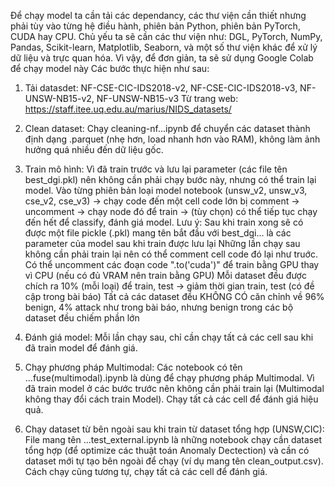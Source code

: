 Để chạy model ta cần tải các dependancy, các thư viện cần thiết nhưng phải tùy vào từng hệ điều hành, phiên bản Python, phiên bản PyTorch, CUDA hay CPU. Chủ yếu ta sẽ cần các thư viện như: DGL, PyTorch, NumPy, Pandas, Scikit-learn, Matplotlib, Seaborn, và một số thư viện khác để xử lý dữ liệu và trực quan hóa.
Vì vậy, để đơn giản, ta sẽ sử dụng Google Colab để chạy model này
Các bước thực hiện như sau:

1. Tải datasdet: NF-CSE-CIC-IDS2018-v2, NF-CSE-CIC-IDS2018-v3, NF-UNSW-NB15-v2, NF-UNSW-NB15-v3
Từ trang web: https://staff.itee.uq.edu.au/marius/NIDS_datasets/

2. Clean dataset: Chạy cleaning-nf...ipynb để chuyển các dataset thành định dạng .parquet (nhẹ hơn, load nhanh hơn vào RAM), không làm ảnh hưởng quá nhiều đến dữ liệu gốc.

3. Train mô hình:
Vì đã train trước và lưu lại parameter (các file tên best_dgi.pkl) nên không cần phải chạy bước này, nhưng có thể train lại model.
Vào từng phiên bản loại model notebook (unsw_v2, unsw_v3, cse_v2, cse_v3) -> chạy code đến một cell code lớn bị comment -> uncomment -> chạy node đó để train -> (tùy chọn) có thể tiếp tục chạy đến hết để classify, đánh giá model.
  Lưu ý:
    Sau khi train xong sẽ có được một file pickle (.pkl) mang tên bắt đầu với best_dgi... là các parameter của model sau khi train được lưu lại 
    Những lần chạy sau không cần phải train lại nên có thể comment cell code đó lại như truớc.
    Có thể uncomment các đoạn code ".to('cuda')" để train bằng GPU thay vì CPU (nếu có đủ VRAM nên train bằng GPU)
    Mỗi dataset đều được chích ra 10% (mỗi loại) để train, test -> giảm thời gian train, test (có đề cập trong bài báo)
    Tất cả các dataset đều KHÔNG CÓ căn chỉnh về 96% benign, 4% attack như trong bài báo, nhưng benign trong các bộ dataset đều chiếm phần lớn

4. Đánh giá model:
Mỗi lần chạy sau, chỉ cần chạy tất cả các cell sau khi đã train model để đánh giá.

5. Chạy phương pháp Multimodal:
Các notebook có tên ...fuse(multimodal).ipynb là dùng để chạy phương pháp Multimodal. Vì đã train model ở các bước trước nên không cần phải train lại (Multimodal không thay đổi cách train Model). Chạy tất cả các cell để đánh giá hiệu quả.

6. Chạy dataset từ bên ngoài sau khi train từ dataset tổng hợp (UNSW,CIC):
File mang tên ...test_external.ipynb là những notebook chạy cần dataset tổng hợp (để optimize các thuật toán Anomaly Dectection) và cần có dataset mới tự tạo bên ngoài để chạy (ví dụ mang tên clean_output.csv).
Cách chạy cũng tương tự, chạy tất cả các cell để đánh giá.
